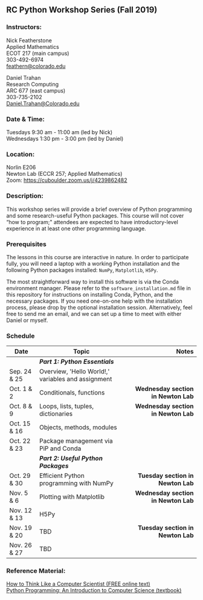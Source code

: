 ## RC Python Workshop Series (Fall 2019)

### Instructors:
Nick Featherstone  
Applied Mathematics  
ECOT 217  (main campus)  
303-492-6974  
feathern@colorado.edu  

Daniel Trahan  
Research Computing  
ARC 677  (east campus)  
303-735-2102  
Daniel.Trahan@Colorado.edu  

### Date & Time:
Tuesdays 9:30 am - 11:00 am  (led by Nick)  
Wednesdays 1:30 pm - 3:00 pm (led by Daniel)  

### Location:
Norlin E206  
Newton Lab (ECCR 257; Applied Mathematics)  
Zoom:  https://cuboulder.zoom.us/j/4239862482  

### Description:  
This workshop series will provide a brief overview of Python programming and some research-useful Python packages. This course will not cover “how to program;" attendees are expected to have introductory-level experience in at least one other programming language.  

### Prerequisites
The lessons in this course are interactive in nature.  In order to participate fully, you will need a laptop with a working Python installation and the following Python packages installed:  `NumPy`, `Matplotlib`, `H5Py`.  

The most straightforward way to install this software is via the Conda environment manager. Please refer to the `software_installation.md` file in this repository for instructions on installing Conda, Python, and the necessary packages.  If you need one-on-one help with the installation process, please drop by the optional installation session.  Alternatively, feel free to send me an email, and we can set up a time to meet with either Daniel or myself.  

### Schedule

Date         | Topic                                             | Notes
-------------|---------------------------------------------------|----------------------------------:
​            | **_Part 1: Python Essentials_**                   |​
Sep. 24 & 25 | Overview, 'Hello World!,' variables and assignment|  
Oct. 1 & 2   | Conditionals, functions                           |**Wednesday section in Newton Lab**  
Oct. 8 & 9   | Loops, lists, tuples, dictionaries                |**Wednesday section in Newton Lab**  
Oct. 15 & 16 | Objects, methods, modules                         |  
Oct. 22 & 23 | Package management via PiP and Conda              |  
​            | **_Part 2: Useful Python Packages_**              |​
Oct. 29 & 30 | Efficient Python programming with NumPy           |**Tuesday section in Newton Lab**  
Nov. 5 & 6   | Plotting with Matplotlib                          |**Wednesday section in Newton Lab**  
Nov. 12 & 13 | H5Py                                              |
Nov. 19 & 20 | TBD                                               |**Tuesday section in Newton Lab**  
Nov. 26 & 27 | TBD                                               |


### Reference Material: 
[How to Think Like a Computer Scientist (FREE online text)](http://openbookproject.net/thinkcs/python/english3e/)  
[Python Programming: An Introduction to Computer Science (textbook)](http://mcsp.wartburg.edu/zelle/python/)  



